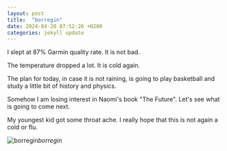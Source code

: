 ```yaml
---
layout: post
title:  "borregin"
date: 2024-04-20 07:52:26 +0200
categories: jekyll update
---
```


I slept at 87% Garmin quality rate. It is not bad.  

The temperature dropped a lot. It is cold again.  

The plan for today, in case it is not raining, is going to play basketball and study a little bit of history and physics.  

Somehow I am losing interest in Naomi's book "The Future". Let's see what is going to come next.  

My youngest kid got some throat ache. I really hope that this is not again a cold or flu.


![borregin]()*borregin*&nbsp;



[jekyll-docs]: https://jekyllrb.com/docs/home
[jekyll-gh]:   https://github.com/jekyll/jekyll
[jekyll-talk]: https://talk.jekyllrb.com/
